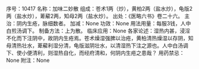 序号：10417
名称：加味二妙散
组成：苍术1两（炒），黄柏2两（盐水炒），龟版2两（盐水炒），萆薢2两，知母2两（盐水炒）。
出处：《医略六书》卷二十六。
主治：阴内生疮，脉细数者。
加减：None
功效：None
用法用量：每服3钱，人中白煎汤调下。
制备方法：上为散。
临床应用：None
各家论述：湿热内甚，浸淫不化而下注阴中，故阴内生疮焉。苍术燥湿强脾以治疮，黄柏清热燥湿以存阴，知母清热壮水，萆薢利湿分清，龟版滋阴壮水，以清湿热下注之源也。人中白汤调下、使小便清利，则湿热自化，而经府清和，何阴内生疮之患哉？
用药禁忌：None
附注：None
